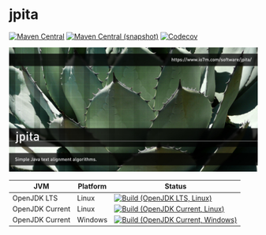 jpita
===

[![Maven Central](https://img.shields.io/maven-central/v/com.io7m.jpita/com.io7m.jpita.svg?style=flat-square)](http://search.maven.org/#search%7Cga%7C1%7Cg%3A%22com.io7m.jpita%22)
[![Maven Central (snapshot)](https://img.shields.io/nexus/s/https/oss.sonatype.org/com.io7m.jpita/com.io7m.jpita.svg?style=flat-square)](https://oss.sonatype.org/content/repositories/snapshots/com/io7m/jpita/)
[![Codecov](https://img.shields.io/codecov/c/github/io7m/jpita.svg?style=flat-square)](https://codecov.io/gh/io7m/jpita)

![jpita](./src/site/resources/jpita.jpg?raw=true)

| JVM             | Platform | Status |
|-----------------|----------|--------|
| OpenJDK LTS     | Linux    | [![Build (OpenJDK LTS, Linux)](https://img.shields.io/github/workflow/status/io7m/jpita/main-openjdk_lts-linux)](https://github.com/io7m/jpita/actions?query=workflow%3Amain-openjdk_lts-linux) |
| OpenJDK Current | Linux    | [![Build (OpenJDK Current, Linux)](https://img.shields.io/github/workflow/status/io7m/jpita/main-openjdk_current-linux)](https://github.com/io7m/jpita/actions?query=workflow%3Amain-openjdk_current-linux)
| OpenJDK Current | Windows  | [![Build (OpenJDK Current, Windows)](https://img.shields.io/github/workflow/status/io7m/jpita/main-openjdk_current-windows)](https://github.com/io7m/jpita/actions?query=workflow%3Amain-openjdk_current-windows)

